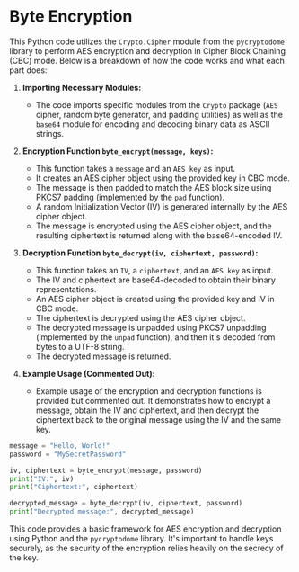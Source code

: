 # Byte Encryption

This Python code utilizes the `Crypto.Cipher` module from the `pycryptodome` library to perform AES encryption and decryption in Cipher Block Chaining (CBC) mode. Below is a breakdown of how the code works and what each part does:

1. **Importing Necessary Modules:**
   - The code imports specific modules from the `Crypto` package (`AES` cipher, random byte generator, and padding utilities) as well as the `base64` module for encoding and decoding binary data as ASCII strings.

2. **Encryption Function `byte_encrypt(message, keys)`:**
   - This function takes a `message` and an `AES key` as input.
   - It creates an AES cipher object using the provided key in CBC mode.
   - The message is then padded to match the AES block size using PKCS7 padding (implemented by the `pad` function).
   - A random Initialization Vector (IV) is generated internally by the AES cipher object.
   - The message is encrypted using the AES cipher object, and the resulting ciphertext is returned along with the base64-encoded IV.

3. **Decryption Function `byte_decrypt(iv, ciphertext, password)`:**
   - This function takes an `IV`, a `ciphertext`, and an `AES key` as input.
   - The IV and ciphertext are base64-decoded to obtain their binary representations.
   - An AES cipher object is created using the provided key and IV in CBC mode.
   - The ciphertext is decrypted using the AES cipher object.
   - The decrypted message is unpadded using PKCS7 unpadding (implemented by the `unpad` function), and then it's decoded from bytes to a UTF-8 string.
   - The decrypted message is returned.

4. **Example Usage (Commented Out):**
   - Example usage of the encryption and decryption functions is provided but commented out. It demonstrates how to encrypt a message, obtain the IV and ciphertext, and then decrypt the ciphertext back to the original message using the IV and the same key.
  
```python
message = "Hello, World!"
password = "MySecretPassword"

iv, ciphertext = byte_encrypt(message, password)
print("IV:", iv)
print("Ciphertext:", ciphertext)

decrypted_message = byte_decrypt(iv, ciphertext, password)
print("Decrypted message:", decrypted_message)
```
This code provides a basic framework for AES encryption and decryption using Python and the `pycryptodome` library. It's important to handle keys securely, as the security of the encryption relies heavily on the secrecy of the key.